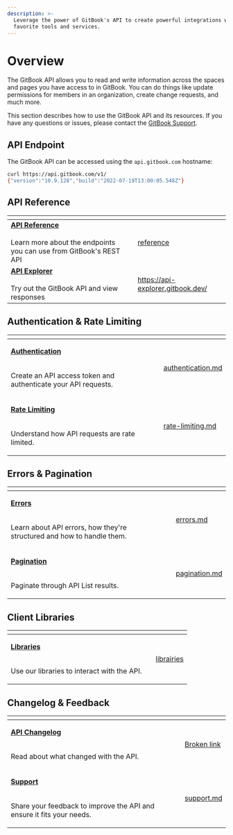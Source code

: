 ```yaml
---
description: >-
  Leverage the power of GitBook's API to create powerful integrations with your
  favorite tools and services.
---
```


# Overview

The GitBook API allows you to read and write information across the spaces and pages you have access to in GitBook. You can do things like update permissions for members in an organization, create change requests, and much more.

This section describes how to use the GitBook API and its resources. If you have any questions or issues, please contact the [GitBook Support](mailto:support@gitbook.com).

## API Endpoint

The GitBook API can be accessed using the `api.gitbook.com` hostname:

```bash
curl https://api.gitbook.com/v1/
{"version":"10.9.128","build":"2022-07-19T13:00:05.548Z"}
```

## API Reference

<table data-card-size="large" data-view="cards"><thead><tr><th></th><th></th><th data-hidden data-card-target data-type="content-ref"></th></tr></thead><tbody><tr><td><strong></strong><a href="reference/"><strong>API Reference</strong></a><br><br>Learn more about the endpoints you can use from GitBook's REST API</td><td></td><td><a href="reference/">reference</a></td></tr><tr><td><strong></strong><a href="https://api-explorer.gitbook.dev/"><strong>API Explorer</strong></a><br><br>Try out the GitBook API and view responses</td><td></td><td><a href="https://api-explorer.gitbook.dev/">https://api-explorer.gitbook.dev/</a></td></tr></tbody></table>

##

## Authentication & Rate Limiting

<table data-card-size="large" data-view="cards"><thead><tr><th></th><th></th><th data-hidden data-card-target data-type="content-ref"></th></tr></thead><tbody><tr><td><p><a href="authentication.md"><strong>Authentication</strong></a></p><p><br>Create an API access token and authenticate your API requests.</p></td><td></td><td><a href="authentication.md">authentication.md</a></td></tr><tr><td><p><a href="rate-limiting.md"><strong>Rate Limiting</strong></a></p><p><br>Understand how API requests are rate limited.</p></td><td></td><td><a href="rate-limiting.md">rate-limiting.md</a></td></tr></tbody></table>

## Errors & Pagination

<table data-card-size="large" data-view="cards"><thead><tr><th></th><th></th><th data-hidden data-card-target data-type="content-ref"></th></tr></thead><tbody><tr><td><p><a href="errors.md"><strong>Errors</strong></a></p><p><br>Learn about API errors, how they're structured and how to handle them.</p></td><td></td><td><a href="errors.md">errors.md</a></td></tr><tr><td><p><a href="pagination.md"><strong>Pagination</strong></a></p><p><br>Paginate through API List results.</p></td><td></td><td><a href="pagination.md">pagination.md</a></td></tr></tbody></table>

## Client Libraries

<table data-card-size="large" data-view="cards"><thead><tr><th></th><th></th><th data-hidden data-card-target data-type="content-ref"></th></tr></thead><tbody><tr><td><p><strong></strong><a href="librairies/"><strong>Libraries</strong></a></p><p><br>Use our libraries to interact with the API.</p></td><td></td><td><a href="librairies/">librairies</a></td></tr></tbody></table>

## Changelog & Feedback

<table data-card-size="large" data-view="cards"><thead><tr><th></th><th></th><th data-hidden data-card-target data-type="content-ref"></th></tr></thead><tbody><tr><td><p><a href="../changelogs/api.md"><strong>API Changelog</strong></a></p><p><br>Read about what changed with the API.</p></td><td></td><td><a href="broken-reference">Broken link</a></td></tr><tr><td><p><strong></strong><a href="../getting-started/support.md"><strong>Support</strong></a><strong></strong></p><p><br>Share your feedback to improve the API and ensure it fits your needs. </p><p></p></td><td></td><td><a href="../getting-started/support.md">support.md</a></td></tr></tbody></table>
